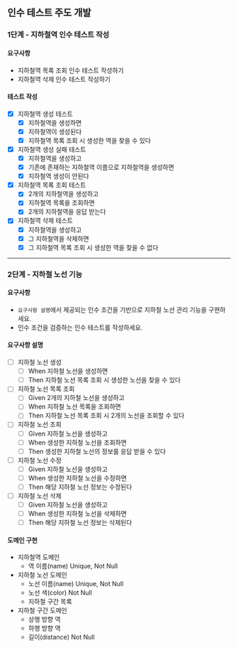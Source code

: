 ## 인수 테스트 주도 개발

### 1단계 - 지하철역 인수 테스트 작성
#### 요구사항
* 지하철역 목록 조회 인수 테스트 작성하기
* 지하철역 삭제 인수 테스트 작성하기

#### 테스트 작성
- [x] 지하철역 생성 테스트
  - [x] 지하철역을 생성하면
  - [x] 지하철역이 생성된다
  - [x] 지하철역 목록 조회 시 생성한 역을 찾을 수 있다
- [x] 지하철역 생성 실패 테스트
  - [x] 지하철역을 생성하고
  - [x] 기존에 존재하는 지하철역 이름으로 지하철역을 생성하면
  - [x] 지하철역 생성이 안된다
- [x] 지하철역 목록 조회 테스트
  - [x] 2개의 지하철역을 생성하고
  - [x] 지하철역 목록을 조회하면
  - [x] 2개의 지하철역을 응답 받는다
- [x] 지하철역 삭제 테스트
  - [x] 지하철역을 생성하고
  - [x] 그 지하철역을 삭제하면
  - [x] 그 지하철역 목록 조회 시 생성한 역을 찾을 수 없다

---

### 2단계 - 지하철 노선 기능
#### 요구사항
* `요구사항 설명`에서 제공되는 인수 조건을 기반으로 지하철 노선 관리 기능을 구현하세요.
* 인수 조건을 검증하는 인수 테스트를 작성하세요.

#### 요구사항 설명
- [ ] 지하철 노선 생성
  - [ ] When 지하철 노선을 생성하면
  - [ ] Then 지하철 노선 목록 조회 시 생성한 노선을 찾을 수 있다
- [ ] 지하철 노선 목록 조회
  - [ ] Given 2개의 지하철 노선을 생성하고
  - [ ] When 지하철 노선 목록을 조회하면
  - [ ] Then 지하철 노선 목록 조회 시 2개의 노선을 조회할 수 있다
- [ ] 지하철 노선 조회
  -[ ] Given 지하철 노선을 생성하고
  -[ ] When 생성한 지하철 노선을 조회하면
  -[ ] Then 생성한 지하철 노선의 정보를 응답 받을 수 있다
- [ ] 지하철 노선 수정
  -[ ] Given 지하철 노선을 생성하고
  -[ ] When 생성한 지하철 노선을 수정하면
  -[ ] Then 해당 지하철 노선 정보는 수정된다
- [ ] 지하철 노선 삭제
  - [ ] Given 지하철 노선을 생성하고
  - [ ] When 생성한 지하철 노선을 삭제하면
  - [ ] Then 해당 지하철 노선 정보는 삭제된다

#### 도메인 구현
* 지하철역 도메인
  * 역 이름(name) Unique, Not Null
* 지하철 노선 도메인
  * 노선 이름(name) Unique, Not Null
  * 노선 색(color) Not Null
  * 지하철 구간 목록
* 지하철 구간 도메인
  * 상행 방향 역
  * 하행 방향 역
  * 길이(distance) Not Null
